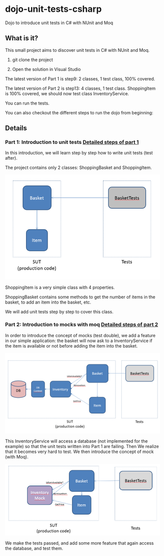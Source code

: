 # dojo-unit-tests-csharp
Dojo to introduce unit tests in C# with NUnit and Moq


## What is it?

This small project aims to discover unit tests in C# with NUnit and Moq.


1) git clone the project

2) Open the solution in Visual Studio


The latest version of Part 1 is step9: 2 classes, 1 test class, 100% covered.


The latest version of Part 2 is step13: 4 classes, 1 test class. ShoppingItem is 100% covered, we should now test class InventoryService.


You can run the tests.


You can also checkout the different steps to run the dojo from beginning:


## Details

### Part 1: Introduction to unit tests [Detailed steps of part 1](README_Part1.md)

In this introduction, we will learn step by step how to write unit tests (test after).

The project contains only 2 classes: ShoppingBasket and ShoppingItem.

![The (simple) project to test](/unit_tests_part_1.png?raw=true "The project to test")

ShoppingItem is a very simple class with 4 properties.

ShoppingBasket contains some methods to get the number of items in the basket, to add an item into the basket, etc.

We will add unit tests step by step to cover this class.

### Part 2: Introduction to mocks with moq [Detailed steps of part 2](README_Part2.md)

In order to introduce the concept of mocks (test double), we add a feature in our simple application: the basket will now ask to a InventoryService if the item is available or not before adding the item into the basket.

![The project now access a database](/unit_tests_part_2_1.png?raw=true "The project now access a database")

This InventoryService will access a database (not implemented for the example) so that the unit tests written into Part 1 are failing. Then We realize that it becomes very hard to test. We then introduce the concept of mock (with Moq).

![Use of mocks to isolate the SUT from database access](/unit_tests_part_2_2.png?raw=true "Use of mocks to isolate the SUT from database access")

We make the tests passed, and add some more feature that again access the database, and test them.
